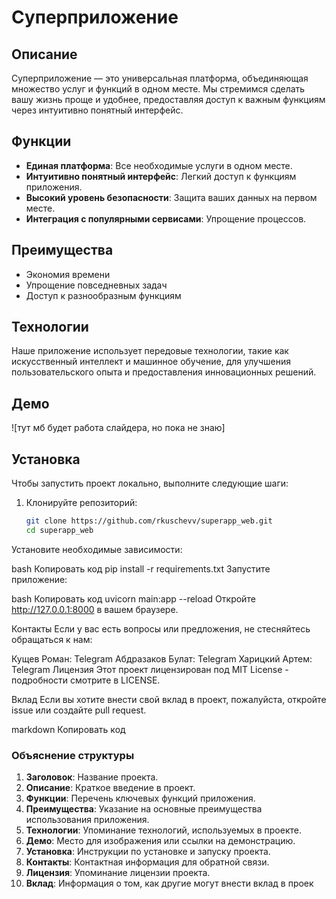 # Суперприложение

## Описание
Суперприложение — это универсальная платформа, объединяющая множество услуг и функций в одном месте. Мы стремимся сделать вашу жизнь проще и удобнее, предоставляя доступ к важным функциям через интуитивно понятный интерфейс.

## Функции
- **Единая платформа**: Все необходимые услуги в одном месте.
- **Интуитивно понятный интерфейс**: Легкий доступ к функциям приложения.
- **Высокий уровень безопасности**: Защита ваших данных на первом месте.
- **Интеграция с популярными сервисами**: Упрощение процессов.

## Преимущества
- Экономия времени
- Упрощение повседневных задач
- Доступ к разнообразным функциям

## Технологии
Наше приложение использует передовые технологии, такие как искусственный интеллект и машинное обучение, для улучшения пользовательского опыта и предоставления инновационных решений.

## Демо
![тут мб будет работа слайдера, но пока не знаю]

## Установка
Чтобы запустить проект локально, выполните следующие шаги:

1. Клонируйте репозиторий:
   ```bash
   git clone https://github.com/rkuschevv/superapp_web.git
   cd superapp_web
Установите необходимые зависимости:

bash
Копировать код
pip install -r requirements.txt
Запустите приложение:

bash
Копировать код
uvicorn main:app --reload
Откройте http://127.0.0.1:8000 в вашем браузере.

Контакты
Если у вас есть вопросы или предложения, не стесняйтесь обращаться к нам:

Кущев Роман: Telegram
Абдразаков Булат: Telegram
Харицкий Артем: Telegram
Лицензия
Этот проект лицензирован под MIT License - подробности смотрите в LICENSE.

Вклад
Если вы хотите внести свой вклад в проект, пожалуйста, откройте issue или создайте pull request.

markdown
Копировать код

### Объяснение структуры

1. **Заголовок**: Название проекта.
2. **Описание**: Краткое введение в проект.
3. **Функции**: Перечень ключевых функций приложения.
4. **Преимущества**: Указание на основные преимущества использования приложения.
5. **Технологии**: Упоминание технологий, используемых в проекте.
6. **Демо**: Место для изображения или ссылки на демонстрацию.
7. **Установка**: Инструкции по установке и запуску проекта.
8. **Контакты**: Контактная информация для обратной связи.
9. **Лицензия**: Упоминание лицензии проекта.
10. **Вклад**: Информация о том, как другие могут внести вклад в проек
